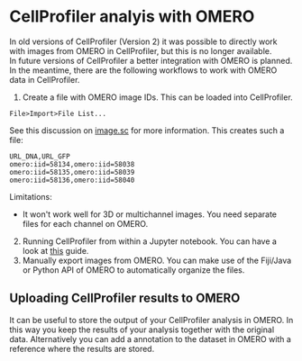 # CellProfiler analyis with OMERO

In old versions of CellProfiler (Version 2) it was possible to directly work with images from OMERO in CellProfiler, but this is no longer available.    
In future versions of CellProfiler a better integration with OMERO is planned. In the meantime, there are the following workflows to work with OMERO data in CellProfiler.

1. Create a file with OMERO image IDs. This can be loaded into CellProfiler. 

```File>Import>File List...```

See this discussion on [image.sc](https://forum.image.sc/t/establish-connection-between-omero-cellprofiler/22438/10) for more information. This creates such a file:

```
URL_DNA,URL_GFP
omero:iid=58134,omero:iid=58038
omero:iid=58135,omero:iid=58039
omero:iid=58136,omero:iid=58040
```
Limitations:
- It won't work well for 3D or multichannel images. You need separate files for each channel on OMERO.

2. Running CellProfiler from within a Jupyter notebook. You can have a look at [this](https://omero-guides.readthedocs.io/en/latest/cellprofiler/docs/cellprofiler.html) guide.
3. Manually export images from OMERO. You can make use of the Fiji/Java or Python API of OMERO to automatically organize the files.

## Uploading CellProfiler results to OMERO
It can be useful to store the output of your CellProfiler analysis in OMERO. In this way you keep the results of your analysis together with the original data. Alternatively you can add a annotation to the dataset in OMERO with a reference where the results are stored. 
